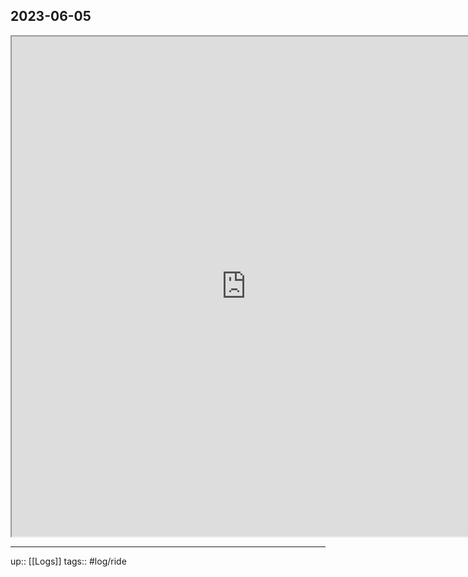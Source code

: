 ## 2023-06-05


<iframe height=800 width=750 src="https://www.mapmyride.com/workout/7315540033"></iframe>

---

up:: [[Logs]]
tags:: #log/ride 


